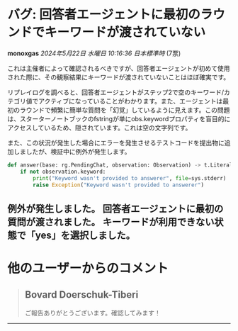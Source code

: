 # バグ: 回答者エージェントに最初のラウンドでキーワードが渡されていない

**monoxgas** *2024年5月22日 水曜日 10:16:36 日本標準時* (7票)

これは主催者によって確認されるべきですが、回答者エージェントが初めて使用された際に、その観察結果にキーワードが渡されていないことはほぼ確実です。

リプレイログを調べると、回答者エージェントがステップ2で空のキーワード/カテゴリ値でアクティブになっていることがわかります。また、エージェントは最初のラウンドで頻繁に簡単な質問を「幻覚」しているように見えます。この問題は、スターターノートブックのfstringが単にobs.keywordプロパティを盲目的にアクセスしているため、隠されています。これは空の文字列です。

また、この状況が発生した場合にエラーを発生させるテストコードを提出物に追加しましたが、検証中に例外が発生します。

```python
def answer(base: rg.PendingChat, observation: Observation) -> t.Literal["yes", "no"]:
    if not observation.keyword:
        print("Keyword wasn't provided to answerer", file=sys.stderr)
        raise Exception("Keyword wasn't provided to answerer")
```

例外が発生しました。
回答者エージェントに最初の質問が渡されました。
キーワードが利用できない状態で「yes」を選択しました。
---
# 他のユーザーからのコメント

> ## Bovard Doerschuk-Tiberi
> 
> ご報告ありがとうございます。確認してみます！
> 
> 
> 
--- 

